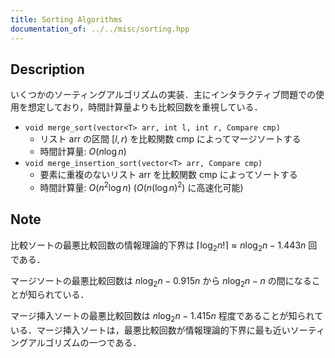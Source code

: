 ```yaml
---
title: Sorting Algorithms
documentation_of: ../../misc/sorting.hpp
---
```


## Description

いくつかのソーティングアルゴリズムの実装．主にインタラクティブ問題での使用を想定しており，時間計算量よりも比較回数を重視している．

- `void merge_sort(vector<T> arr, int l, int r, Compare cmp)`
    - リスト $\mathrm{arr}$ の区間 $[l, r)$ を比較関数 $\mathrm{cmp}$ によってマージソートする
    - 時間計算量: $O(n \log n)$
- `void merge_insertion_sort(vector<T> arr, Compare cmp)`
    - 要素に重複のないリスト $\mathrm{arr}$ を比較関数 $\mathrm{cmp}$ によってソートする
    - 時間計算量: $O(n^2 \log n)$ ($O(n (\log n)^2)$ に高速化可能)

## Note

比較ソートの最悪比較回数の情報理論的下界は $\lceil \log_2 n! \rceil \approx n\log_2 n - 1.443 n$ 回である．

マージソートの最悪比較回数は $n\log_2 n-0.915n$ から $n\log_2 n-n$ の間になることが知られている．

マージ挿入ソートの最悪比較回数は $n\log_2 n-1.415n$ 程度であることが知られている．マージ挿入ソートは，最悪比較回数が情報理論的下界に最も近いソーティングアルゴリズムの一つである．